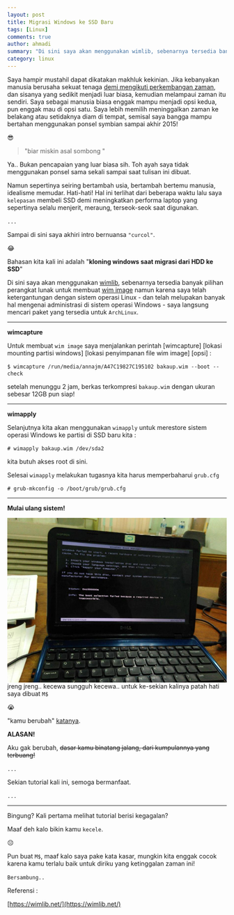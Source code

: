 ```yaml
---
layout: post
title: Migrasi Windows ke SSD Baru
tags: [Linux]
comments: true
author: ahmadi
summary: "Di sini saya akan menggunakan wimlib, sebenarnya tersedia banyak pilihan perangkat lunak untuk membuat wim image namun karena saya telah ketergantungan dengan sistem operasi Linux - dan melupakan banyak hal mengenai administrasi di sistem operasi Windows - saya langsung mencari paket yang tersedia untuk ArchLinux."
category: linux
--- 
```


Saya hampir mustahil dapat dikatakan makhluk kekinian. Jika kebanyakan manusia berusaha sekuat tenaga [demi mengikuti perkembangan zaman](http://www.independent.co.uk/life-style/gadgets-and-tech/news/iphone-6s-chinese-men-try-to-sell-kidney-to-buy-new-handset-10501755.html), dan sisanya yang sedikit menjadi luar biasa, kemudian melampaui zaman itu sendiri. Saya sebagai manusia biasa enggak mampu menjadi opsi kedua, pun enggak mau di opsi satu. Saya lebih memilih meninggalkan zaman ke belakang atau setidaknya diam di tempat, semisal saya bangga mampu bertahan menggunakan ponsel symbian sampai akhir 2015! 

😎

>"biar miskin asal sombong "

Ya.. 
Bukan pencapaian yang luar biasa sih. Toh ayah saya tidak menggunakan ponsel sama sekali sampai saat tulisan ini dibuat.

Namun sepertinya seiring bertambah usia, bertambah bertemu manusia, idealisme memudar. Hati-hati! 
Hal ini terlihat dari beberapa waktu lalu saya `kelepasan` membeli SSD demi meningkatkan performa laptop yang sepertinya selalu menjerit, meraung, terseok-seok saat digunakan.

`...`

Sampai di sini saya akhiri intro bernuansa `"curcol"`.

😂

Bahasan kita kali ini adalah "**kloning windows saat migrasi dari HDD ke SSD**"

Di sini saya akan menggunakan [wimlib]( https://aur.archlinux.org/packages/wimlib/ ), sebenarnya tersedia banyak pilihan perangkat lunak untuk membuat [wim image](https://en.wikipedia.org/wiki/Windows_Imaging_Format)  namun karena saya telah ketergantungan dengan sistem operasi Linux - dan telah melupakan banyak hal mengenai administrasi di sistem operasi Windows - saya langsung mencari paket yang tersedia untuk `ArchLinux`.

---

**wimcapture**

Untuk membuat `wim image` saya menjalankan perintah [wimcapture] [lokasi mounting partisi windows] [lokasi penyimpanan file wim image] [opsi]  :

```shell
$ wimcapture /run/media/annajm/A47C19827C195102 bakaup.wim --boot --check
```

setelah menunggu 2 jam, berkas terkompresi `bakaup.wim` dengan ukuran  sebesar 12GB pun siap!


---

**wimapply**

Selanjutnya kita akan menggunakan `wimapply` untuk merestore sistem operasi Windows ke partisi di SSD baru kita :

```shell
# wimapply bakaup.wim /dev/sda2
```
kita butuh akses root di sini.

Selesai `wimapply` melakukan tugasnya kita harus memperbaharui `grub.cfg`

```shell
# grub-mkconfig -o /boot/grub/grub.cfg
```

---

**Mulai ulang sistem!**

<img border="0" src="/img/ketinggal-berubah_resize.jpg" style="float:left; margin-right:10px"/>

jreng jreng..
kecewa sungguh kecewa..
untuk ke-sekian kalinya patah hati saya dibuat `M$`

😭

"kamu berubah" [katanya](https://answers.microsoft.com/en-us/windows/forum/all/0xc000000e-boot-error/ef08ab00-e130-4301-bc80-79d5b414a81f).

**ALASAN!**

Aku gak berubah, ~~dasar kamu binatang jalang, dari kumpulannya yang terbuang!~~

`...`

Sekian tutorial kali ini, semoga bermanfaat.

`...`

---

Bingung? Kali pertama melihat tutorial berisi kegagalan?

Maaf deh kalo bikin kamu `kecele`.

😔

Pun buat `M$`, maaf kalo saya pake kata kasar, mungkin kita enggak cocok karena kamu terlalu baik untuk diriku yang ketinggalan zaman ini!

`Bersambung..`


Referensi :

[https://wimlib.net/](https://wimlib.net/) 
